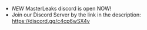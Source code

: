 - *NEW* MasterLeaks discord is open NOW!
- Join our Discord Server by the link in the description: https://discord.gg/c4cp6wSX4v


<!---
MJ-Development/MJ-Development is a ✨ special ✨ repository because its `README.md` (this file) appears on your GitHub profile.
You can click the Preview link to take a look at your changes.
--->
